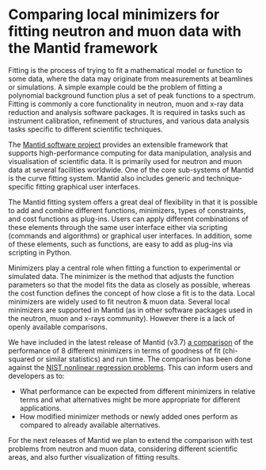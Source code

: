 # Comparing local minimizers for fitting neutron and muon data with the Mantid framework

Fitting is the process of trying to fit a mathematical model or
function to some data, where the data may originate from measurements
at beamlines or simulations. A simple example could be the problem of
fitting a polynomial background function plus a set of peak functions
to a spectrum. Fitting is commonly a core functionality in neutron,
muon and x-ray data reduction and analysis software packages. It is
required in tasks such as instrument calibration, refinement of
structures, and various data analysis tasks specific to different
scientific techniques.

The [Mantid software project](http://www.mantidproject.org) provides
an extensible framework that supports high-performance computing for
data manipulation, analysis and visualisation of scientific data. It
is primarily used for neutron and muon data at several facilities
worldwide. One of the core sub-systems of Mantid is the curve fitting
system. Mantid also includes generic and technique-specific fitting
graphical user interfaces.

The Mantid fitting system offers a great deal of flexibility in that
it is possible to add and combine different functions, minimizers,
types of constraints, and cost functions as plug-ins. Users can apply
different combinations of these elements through the same user
interface either via scripting (commands and algorithms) or graphical
user interfaces. In addition, some of these elements, such as
functions, are easy to add as plug-ins via scripting in Python.

Minimizers play a central role when fitting a function to experimental
or simulated data. The minimizer is the method that adjusts the
function parameters so that the model fits the data as closely as
possible, whereas the cost function defines the concept of how close a
fit is to the data. Local minimizers are widely used to fit neutron &
muon data. Several local minimizers are supported in Mantid (as in
other software packages used in the neutron, muon and x-rays
community). However there is a lack of openly available comparisons.

We have included in the latest release of Mantid (v3.7) [a
comparison](http://docs.mantidproject.org/nightly/concepts/FittingMinimizers.html)
of the performance of 8 different minimizers in terms of goodness of
fit (chi-squared or similar statistics) and run time. The comparison
has been done against the [NIST nonlinear regression
problems](http://itl.nist.gov/div898/strd/general/dataarchive.html).
This can inform users and developers as to:

- What performance can be expected from different minimizers in
  relative terms and what alternatives might be more appropriate for
  different applications.
- How modified minimizer methods or newly added ones perform as
  compared to already available alternatives.

For the next releases of Mantid we plan to extend the comparison with
test problems from neutron and muon data, considering different
scientific areas, and also further visualization of fitting results.
